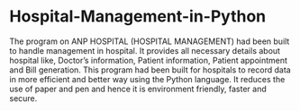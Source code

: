 # Hospital-Management-in-Python
The program on ANP HOSPITAL (HOSPITAL MANAGEMENT) had been built to handle management in hospital. It provides all necessary details about hospital like, Doctor’s information, Patient information, Patient appointment and Bill generation. This program had been built for hospitals to record data in more efficient and better way using the Python language. It reduces the use of paper and pen and hence it is environment friendly, faster and secure.
